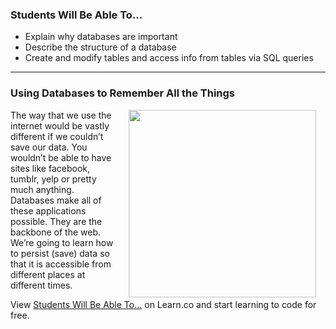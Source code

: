 

### Students Will Be Able To...
* Explain why databases are important
* Describe the structure of a database
* Create and modify tables and access info from tables via SQL queries


---
### Using Databases to Remember All the Things
<img align="right" src="https://myelephantmuse.files.wordpress.com/2010/04/elephants-never-forget.jpg" width="300" hspace="15"> The way that we use the internet would be vastly different if we couldn’t save our data. You wouldn’t be able to have sites like facebook, tumblr, yelp or pretty much anything. Databases make all of these applications possible. They are the backbone of the web. We’re going to learn how to persist (save) data so that it is accessible from different places at different times.

<p data-visibility='hidden'>View <a href='https://learn.co/lessons/hs-intro-databases-ar' title='Students Will Be Able To...'>Students Will Be Able To...</a> on Learn.co and start learning to code for free.</p>
